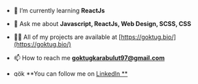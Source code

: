 

- 🌱 I’m currently learning **ReactJs**

- 💬 Ask me about **Javascript, ReactJs, Web Design, SCSS, CSS**

- 👨‍💻 All of my projects are available at [https://goktug.bio/](https://goktug.bio/)

- 📫 How to reach me **goktugkarabulut97@gmail.com**

- <img align="center" src="https://raw.githubusercontent.com/rahuldkjain/github-profile-readme-generator/master/src/images/icons/Social/linked-in-alt.svg" alt="göktuğ karabulut" height="15" width="25" style="margin-bottom: 6px;" /> **You can follow me on <a href="https://linkedin.com/in/göktuğ-karabulut-153a64191/?originalSubdomain=tr" target="blank">Linkedln **</a>



